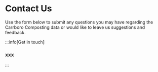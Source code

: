 # Contact Us

Use the form below to submit any questions you may have regarding the Carrboro Composting data or would like to leave us suggestions and feedback.

:::info[Get in touch]
### xxx
:::
